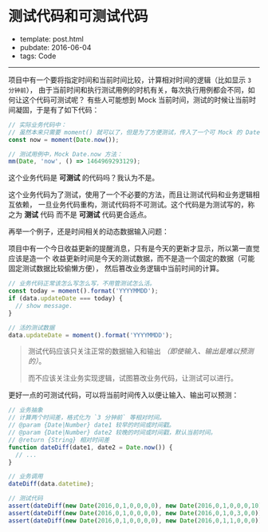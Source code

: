 
# 测试代码和可测试代码

- template: post.html
- pubdate: 2016-06-04
- tags: Code

----

项目中有一个要将指定时间和当前时间比较，计算相对时间的逻辑（比如显示 `3 分钟前`），
由于当前时间和执行测试用例的时机有关，每次执行用例都会不同，如何让这个代码可测试呢？
有些人可能想到 Mock 当前时间，测试的时候让当前时间凝固，于是有了如下代码：

```js
// 实际业务代码中：
// 虽然本来只需要 moment() 就可以了，但是为了方便测试，传入了一个可 Mock 的 Date.now
const now = moment(Date.now());

// 测试用例中，Mock Date.now 方法：
mm(Date, 'now', () => 1464969293129);
```

这个业务代码是 **可测试** 的代码吗？我认为不是。

<!--more-->

这个业务代码为了测试，使用了一个不必要的方法，而且让测试代码和业务逻辑相互依赖，
一旦业务代码重构，测试代码将不可测试。这个代码是为测试写的，称之为 **测试** 代码
而不是 **可测试** 代码更合适点。

再举一个例子，还是时间相关的动态数据输入问题：

项目中有一个今日收益更新的提醒消息，只有是今天的更新才显示，所以第一直觉应该是造一个
收益更新时间是今天的测试数据，而不是造一个固定的数据（可能固定测试数据比较偷懒方便），
然后篡改业务逻辑中当前时间的计算。

```js
// 业务代码正常该怎么写怎么写，不用管测试怎么活。
const today = moment().format('YYYYMMDD');
if (data.updateDate === today) {
  // show message.
}

// 活的测试数据
data.updateDate = moment().format('YYYYMMDD');
```

> 测试代码应该只关注正常的数据输入和输出 _（即使输入、输出是难以预测的）_。
>
> 而不应该关注业务实现逻辑，试图篡改业务代码，让测试可以进行。

更好一点的可测试代码，可以将当前时间传入以便让输入、输出可以预测：

```js
// 业务抽象
// 计算两个时间差，格式化为 `3 分钟前` 等相对时间。
// @param {Date|Number} date1 较早的时间或时间戳。
// @param {Date|Number} date2 较晚的时间或时间戳，默认当前时间。
// @return {String} 相对时间差
function dateDiff(date1, date2 = Date.now()) {
  // ...
}

// 业务调用
dateDiff(data.datetime);

// 测试代码
assert(dateDiff(new Date(2016,0,1,0,0,0,0), new Date(2016,0,1,0,0,0,10)) === '刚刚');
assert(dateDiff(new Date(2016,0,1,0,0,0,0), new Date(2016,0,1,0,3,0,0)) === '3 分钟前');
assert(dateDiff(new Date(2016,0,1,0,0,0,0), new Date(2016,0,1,1,0,0,0)) === '1 小时前');
```
